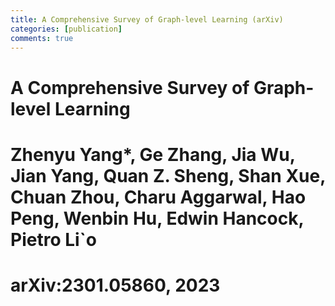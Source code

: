 ```yaml
---
title: A Comprehensive Survey of Graph-level Learning (arXiv) 
categories: [publication]
comments: true
---
```


# A Comprehensive Survey of Graph-level Learning
# Zhenyu Yang*, Ge Zhang, Jia Wu, Jian Yang, Quan Z. Sheng, Shan Xue, Chuan Zhou, Charu Aggarwal, Hao Peng, Wenbin Hu, Edwin Hancock, Pietro Li`o 
# arXiv:2301.05860, 2023